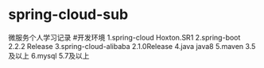 # spring-cloud-sub
微服务个人学习记录
#开发环境
1.spring-cloud Hoxton.SR1
2.spring-boot 2.2.2 Release
3.spring-cloud-alibaba 2.1.0Release
4.java java8
5.maven 3.5及以上
6.mysql 5.7及以上

